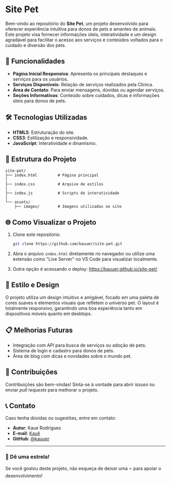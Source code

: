 # Site Pet

Bem-vindo ao repositório do **Site Pet**, um projeto desenvolvido para oferecer experiência intuitiva para donos de pets e amantes de animais. Este projeto visa fornecer informações úteis, interatividade e um design agradável para facilitar o acesso aos serviços e conteúdos voltados para o cuidado e diversão dos pets.

## 🚀 Funcionalidades

- **Página Inicial Responsiva**: Apresenta os principais destaques e serviços para os usuários.
- **Serviços Disponíveis**: Relação de serviços realizados pela Clinica.
- **Área de Contato**: Para enviar mensagens, dúvidas ou agendar serviços.
- **Seções Informativas**: Conteúdo sobre cuidados, dicas e informações úteis para donos de pets.

## 🛠️ Tecnologias Utilizadas

- **HTML5**: Estruturação do site.
- **CSS3**: Estilização e responsividade.
- **JavaScript**: Interatividade e dinamismo.

## 📂 Estrutura do Projeto

```
site-pet/
├── index.html         # Página principal
│ 
├── index.css          # Arquivo de estilos
│    
├── index.js           # Scripts de interatividade
│        
└── assets/
    ├── images/        # Imagens utilizadas no site
```

## 🌐 Como Visualizar o Projeto

1. Clone este repositório:

   ```bash
   git clone https://github.com/kauuer/site-pet.git
   ```

2. Abra o arquivo `index.html` diretamente no navegador ou utilize uma extensão como "Live Server" no VS Code para visualizar localmente.

3. Outra opção é acessando o deploy: https://kauuer.github.io/site-pet/

## 🎨 Estilo e Design

O projeto utiliza um design intuitivo e amigável, focado em uma paleta de cores suaves e elementos visuais que refletem o universo pet. O layout é totalmente responsivo, garantindo uma boa experiência tanto em dispositivos móveis quanto em desktops.

## 📋 Melhorias Futuras

- Integração com API para busca de serviços ou adoção de pets.
- Sistema de login e cadastro para donos de pets.
- Área de blog com dicas e novidades sobre o mundo pet.

## 🤝 Contribuições

Contribuições são bem-vindas! Sinta-se à vontade para abrir *issues* ou enviar *pull requests* para melhorar o projeto.

## 📞 Contato

Caso tenha dúvidas ou sugestões, entre em contato:

- **Autor**: Kaue Rodrigues  
- **E-mail**: [Kauê](mailto:iggcode@gmail.com)
- **GitHub**: [@kauuer](https://github.com/kauuer)

---

### 🌟 Dê uma estrela!

Se você gostou deste projeto, não esqueça de deixar uma ⭐ para apoiar o desenvolvimento!
